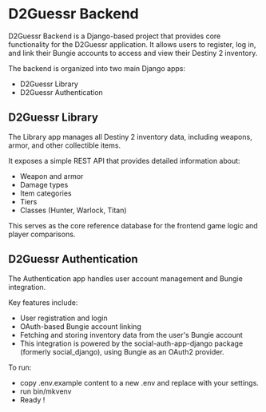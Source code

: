 # D2Guessr Backend
D2Guessr Backend is a Django-based project that provides core functionality for the D2Guessr application. It allows users to register, log in, and link their Bungie accounts to access and view their Destiny 2 inventory.

The backend is organized into two main Django apps:

- D2Guessr Library
- D2Guessr Authentication

## D2Guessr Library
The Library app manages all Destiny 2 inventory data, including weapons, armor, and other collectible items.

It exposes a simple REST API that provides detailed information about:

- Weapon and armor
- Damage types
- Item categories
- Tiers
- Classes (Hunter, Warlock, Titan)

This serves as the core reference database for the frontend game logic and player comparisons.

## D2Guessr Authentication
The Authentication app handles user account management and Bungie integration.

Key features include:

- User registration and login
- OAuth-based Bungie account linking
- Fetching and storing inventory data from the user's Bungie account
- This integration is powered by the social-auth-app-django package (formerly social_django), using Bungie as an OAuth2 provider.


To run:
- copy .env.example content to a new .env and replace with your settings.
- run bin/mkvenv
- Ready !